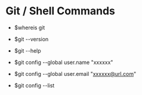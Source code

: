 # Git / Shell Commands

* $whereis git
* $git --version
* $git --help

* $git config --global user.name "xxxxxx"
* $git config --global user.email "xxxxxx@url.com"
* $git config --list
